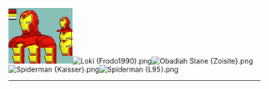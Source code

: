 ![Iron Man {Kaisser}.png](https://raw.githubusercontent.com/Klokinator/FE-Repo/main/Portrait%20Repository/Non-FE%20Properties/Marvel/Iron%20Man%20%7BKaisser%7D.png "Iron Man {Kaisser}.png")![Loki {Frodo1990}.png](https://raw.githubusercontent.com/Klokinator/FE-Repo/main/Portrait%20Repository/Non-FE%20Properties/Marvel/Loki%20%7BFrodo1990%7D.png "Loki {Frodo1990}.png")![Obadiah Stane {Zoisite}.png](https://raw.githubusercontent.com/Klokinator/FE-Repo/main/Portrait%20Repository/Non-FE%20Properties/Marvel/Obadiah%20Stane%20%7BZoisite%7D.png "Obadiah Stane {Zoisite}.png")![Spiderman {Kaisser}.png](https://raw.githubusercontent.com/Klokinator/FE-Repo/main/Portrait%20Repository/Non-FE%20Properties/Marvel/Spiderman%20%7BKaisser%7D.png "Spiderman {Kaisser}.png")![Spiderman {L95}.png](https://raw.githubusercontent.com/Klokinator/FE-Repo/main/Portrait%20Repository/Non-FE%20Properties/Marvel/Spiderman%20%7BL95%7D.png "Spiderman {L95}.png")



----

